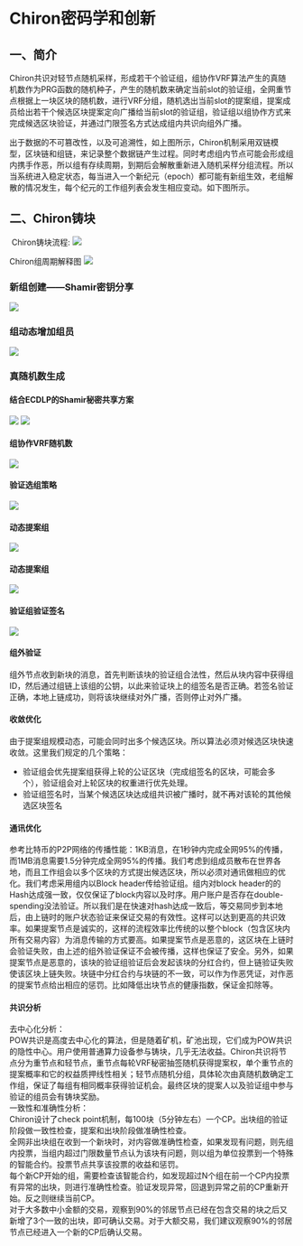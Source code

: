 # Chiron密码学和创新

## 一、简介
  Chiron共识对轻节点随机采样，形成若干个验证组，组协作VRF算法产生的真随机数作为PRG函数的随机种子，产生的随机数来确定当前slot的验证组，全网重节点根据上一块区块的随机数，进行VRF分组，随机选出当前slot的提案组，提案成员给出若干个候选区块提案定向广播给当前slot的验证组，验证组以组协作方式来完成候选区块验证，并通过门限签名方式达成组内共识向组外广播。
  
  出于数据的不可篡改性，以及可追溯性，如上图所示，Chiron机制采用双链模型，区块链和组链，来记录整个数据链产生过程。同时考虑组内节点可能会形成组内携手作恶，所以组有存续周期，到期后会解散重新进入随机采样分组流程。所以当系统进入稳定状态，每当进入一个新纪元（epoch）都可能有新组生效，老组解散的情况发生，每个纪元的工作组列表会发生相应变动。如下图所示。 

## 二、Chiron铸块
 Chiron铸块流程:
 ![](proposal_block.png)
 
 Chiron组周期解释图
 ![](group_period.png)
 
 ### 新组创建——Shamir密钥分享
 
 ![](crypto_1.png)

 ### 组动态增加组员
 ![](crypto_2.png)

 ### 真随机数生成
 #### 结合ECDLP的Shamir秘密共享方案
 ![](crypto3.png)
 ![](crypto4.png)
 
 #### 组协作VRF随机数
 ![](crypto5.png)
  
 #### 验证选组策略
 ![](crypto6.png)

 #### 动态提案组
  ![](crypto7.png)

 #### 动态提案组
   ![](crypto7.png)
   
 #### 验证组验证签名
  ![](crypto8.png)
  
 #### 组外验证
  组外节点收到新块的消息，首先判断该块的验证组合法性，然后从块内容中获得组ID，然后通过组链上该组的公钥，以此来验证块上的组签名是否正确。若签名验证正确，本地上链成功，则将该块继续对外广播，否则停止对外广播。
  
 #### 收敛优化
由于提案组规模动态，可能会同时出多个候选区块。所以算法必须对候选区块快速收敛。这里我们规定的几个策略：
  - 验证组会优先提案组获得上轮的公证区块（完成组签名的区块，可能会多个），验证组会对上轮区块的权重进行优先处理。
  - 验证组签名时，当某个候选区块达成组共识被广播时，就不再对该轮的其他候选区块签名
 #### 通讯优化
 
 参考比特币的P2P网络的传播性能：1KB消息，在1秒钟内完成全网95%的传播，而1MB消息需要1.5分钟完成全网95%的传播。我们考虑到组成员散布在世界各地，而且工作组会以多个区块的方式提出候选区块，所以必须对通讯做相应的优化。我们考虑采用组内以Block header传给验证组。组内对block header的的Hash达成强一致，仅仅保证了block内容以及时序。用户账户是否存在double-spending没法验证。所以我们是在快速对hash达成一致后，等交易同步到本地后，由上链时的账户状态验证来保证交易的有效性。这样可以达到更高的共识效率。如果提案节点是诚实的，这样的流程效率比传统的以整个block（包含区块内所有交易内容）为消息传输的方式要高。如果提案节点是恶意的，这区块在上链时会验证失败，由上述的组外验证保证不会被传播，这样也保证了安全。另外，如果提案节点是恶意的，该块的验证组验证后会发起该块的分红合约，但上链验证失败使该区块上链失败。块链中分红合约与块链的不一致，可以作为作恶凭证，对作恶的提案节点给出相应的惩罚。比如降低出块节点的健康指数，保证金扣除等。
 
 #### 共识分析
 
 去中心化分析：<br/>
 POW共识是高度去中心化的算法，但是随着矿机，矿池出现，它们成为POW共识的隐性中心。用户使用普通算力设备参与铸块，几乎无法收益。Chiron共识将节点分为重节点和轻节点，重节点每轮VRF秘密抽签随机获得提案权，单个重节点的提案概率和它的权益质押线性相关；轻节点随机分组，具体轮次由真随机数确定工作组，保证了每组有相同概率获得验证机会。最终区块的提案人以及验证组中参与验证的组员会有铸块奖励。<br/>
 一致性和准确性分析：<br/>
  Chiron设计了check point机制，每100块（5分钟左右）一个CP。出块组的验证阶段做一致性检查，提案和出块阶段做准确性检查。<br/>
  全网非出块组在收到一个新块时，对内容做准确性检查，如果发现有问题，则先组内投票，当组内超过门限数量节点认为该块有问题，则以组为单位投票到一个特殊的智能合约。投票节点共享该投票的收益和惩罚。<br/>
  每个新CP开始的组，需要检查该智能合约，如发现超过N个组在前一个CP内投票有异常的出块，则进行准确性检查。验证发现异常，回退到异常之前的CP重新开始。反之则继续当前CP。<br/>
  对于大多数中小金额的交易，观察到90%的邻居节点已经在包含交易的块之后又新增了3个一致的出块，即可确认交易。对于大额交易，我们建议观察90%的邻居节点已经进入一个新的CP后确认交易。<br/>

  
 




 


 
